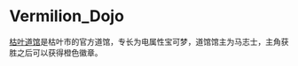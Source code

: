 # Vermilion_Dojo
[枯叶道馆][1]是枯叶市的官方道馆，专长为电属性宝可梦，道馆馆主为马志士，主角获胜之后可以获得橙色徽章。

[1]:https://wiki.52poke.com/wiki/%E6%9E%AF%E8%91%89%E9%81%93%E9%A4%A8
